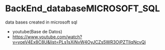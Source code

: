 # BackEnd_databaseMICROSOFT_SQL
data bases created in microsoft sql

- youtube(Base de Datos)
- https://www.youtube.com/watch?v=yoeV4Ex8C8U&list=PLs1sXiNvW4OyJCZs5WR3OjPZTlIqNcvQi


